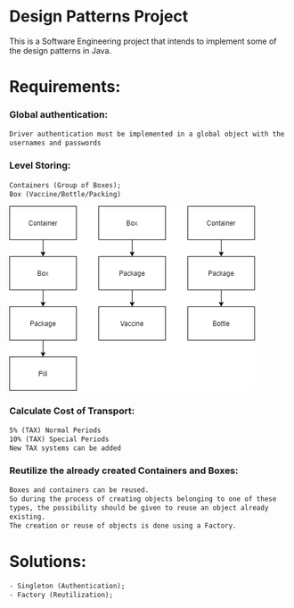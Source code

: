 # Design Patterns Project
This is a Software Engineering project that intends to implement some of the design patterns in Java.

# Requirements:
  ### Global authentication:
    Driver authentication must be implemented in a global object with the usernames and passwords
      
  ### Level Storing:
    Containers (Group of Boxes);
    Box (Vaccine/Bottle/Packing)

  <img src="./download.png"></img>

  
  ### Calculate Cost of Transport:
    5% (TAX) Normal Periods
    10% (TAX) Special Periods
    New TAX systems can be added
      
  ### Reutilize the already created Containers and Boxes:
    Boxes and containers can be reused.
    So during the process of creating objects belonging to one of these types, the possibility should be given to reuse an object already existing.
    The creation or reuse of objects is done using a Factory.   
# Solutions:
    - Singleton (Authentication);
    - Factory (Reutilization);
